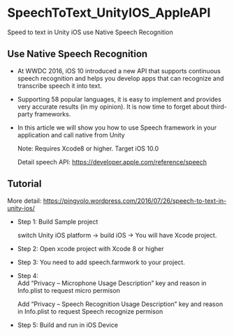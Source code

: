 # SpeechToText_UnityIOS_AppleAPI
Speed to text in Unity iOS use Native Speech Recognition

## Use Native Speech Recognition
* At WWDC 2016, iOS 10 introduced a new API that supports continuous speech recognition and helps you develop apps that can recognize and transcribe speech it into text.
* Supporting 58 popular languages, it is easy to implement and provides very accurate results (in my opinion). It is now time to forget about third-party frameworks.
* In this article we will show you how to use Speech framework in your application and call native from Unity

  Note: Requires Xcode8 or higher. Target iOS 10.0
  
  Detail speech API: https://developer.apple.com/reference/speech

## Tutorial
More detail: https://pingyolo.wordpress.com/2016/07/26/speech-to-text-in-unity-ios/

* Step 1: Build Sample project

  switch Unity iOS platform -> build iOS -> You will have Xcode project.

* Step 2: Open xcode project with Xcode 8 or higher

* Step 3: You need to add speech.farmwork to your project.

* Step 4:  
  Add “Privacy – Microphone Usage Description” key and reason in Info.plist to request micro permison

  Add “Privacy – Speech Recognition Usage Description” key and reason in Info.plist to request Speech recognize permison

* Step 5: Build and run in iOS Device
